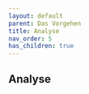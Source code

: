 ```yaml
---
layout: default
parent: Das Vorgehen
title: Analyse
nav_order: 5
has_children: true
---
```



## Analyse

